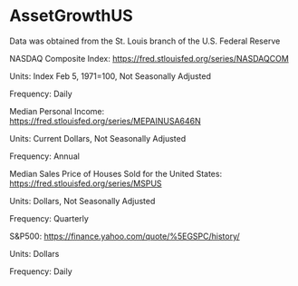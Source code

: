 # AssetGrowthUS

Data was obtained from the St. Louis branch of the U.S. Federal Reserve

NASDAQ Composite Index: https://fred.stlouisfed.org/series/NASDAQCOM

Units:
Index Feb 5, 1971=100,
Not Seasonally Adjusted

Frequency:
Daily


Median  Personal Income: https://fred.stlouisfed.org/series/MEPAINUSA646N

Units:
Current Dollars,
Not Seasonally Adjusted

Frequency:
Annual


Median Sales Price of Houses Sold for the United States: https://fred.stlouisfed.org/series/MSPUS

Units:
Dollars,
Not Seasonally Adjusted

Frequency:
Quarterly


S&P500: https://finance.yahoo.com/quote/%5EGSPC/history/

Units: Dollars

Frequency: Daily